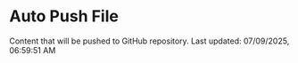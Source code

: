 # Auto Push File

Content that will be pushed to GitHub repository.
Last updated: 07/09/2025, 06:59:51 AM